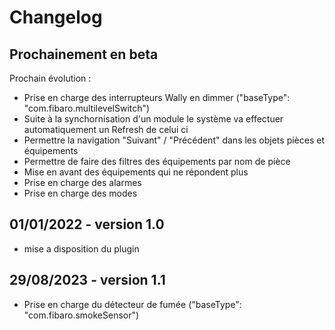 # Changelog

## Prochainement en beta
Prochain évolution :
* Prise en charge des interrupteurs Wally en dimmer ("baseType": "com.fibaro.multilevelSwitch") 
* Suite à la synchornisation d'un module le système va effectuer automatiquement un Refresh de celui ci 
* Permettre la navigation "Suivant" / "Précédent" dans les objets pièces et équipements
* Permettre de faire des filtres des équipements par nom de pièce
* Mise en avant des équipements qui ne répondent plus 
* Prise en charge des alarmes
* Prise en charge des modes


## **01/01/2022** - version 1.0
* mise a disposition du plugin

## **29/08/2023** - version 1.1
* Prise en charge du détecteur de fumée ("baseType": "com.fibaro.smokeSensor") 